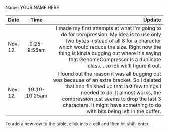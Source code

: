 Name: YOUR NAME HERE

| Date    |     Time      |                                                                                                                                                                                                                                                                                                Update |
|:--------|:-------------:|------------------------------------------------------------------------------------------------------------------------------------------------------------------------------------------------------------------------------------------------------------------------------------------------------:|
| Nov. 12 |  9:25-9:55am  | I made my first attempts at what I'm going to do for compression. My idea is to use only two bytes instead of all 8 for a character which would reduce the size. Right now the thing is kinda bugging out where it's saying that GenomeCompressor is a duplicate class... so idk we'll figure it out. |
| Nov. 12 | 10:10-10:25am |    I found out the reason it was all bugging out was because of an extra bracket. So I deleted that and finished up that last few things I needed to do. It almost works, the compression just seems to drop the last 3 characters. It might have something to do with bits being left in the buffer. |


To add a new row to the table, click into a cell and then hit shift-enter.